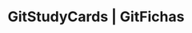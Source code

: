 ---
layout: home
title: "GitStudyCards | GitFichas"
image: "https://gitfichas.com/assets/img/thumbnail.png"
permalink: "/en"
lang: "en"
---